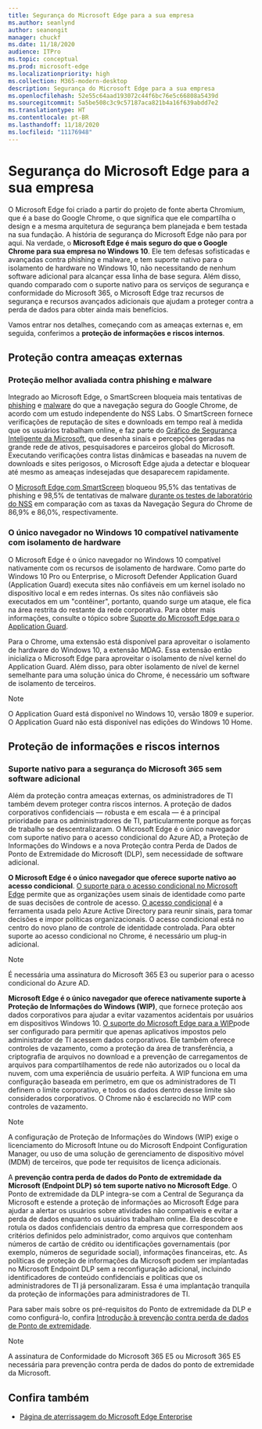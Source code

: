 ```yaml
---
title: Segurança do Microsoft Edge para a sua empresa
ms.author: seanlynd
author: seanongit
manager: chuckf
ms.date: 11/18/2020
audience: ITPro
ms.topic: conceptual
ms.prod: microsoft-edge
ms.localizationpriority: high
ms.collection: M365-modern-desktop
description: Segurança do Microsoft Edge para a sua empresa
ms.openlocfilehash: 52e55c64aad193072c44f6bc76e5c66808a5439d
ms.sourcegitcommit: 5a5be508c3c9c57187aca821b4a16f639abdd7e2
ms.translationtype: HT
ms.contentlocale: pt-BR
ms.lasthandoff: 11/18/2020
ms.locfileid: "11176948"
---
```

# Segurança do Microsoft Edge para a sua empresa

O Microsoft Edge foi criado a partir do projeto de fonte aberta Chromium, que é a base do Google Chrome, o que significa que ele compartilha o design e a mesma arquitetura de segurança bem planejada e bem testada na sua fundação. A história de segurança do Microsoft Edge não para por aqui. Na verdade, o **Microsoft Edge é mais seguro do que o Google Chrome para sua empresa no Windows 10**. Ele tem defesas sofisticadas e avançadas contra phishing e malware, e tem suporte nativo para o isolamento de hardware no Windows 10, não necessitando de nenhum software adicional para alcançar essa linha de base segura. Além disso, quando comparado com o suporte nativo para os serviços de segurança e conformidade do Microsoft 365, o Microsoft Edge traz recursos de segurança e recursos avançados adicionais que ajudam a proteger contra a perda de dados para obter ainda mais benefícios.

Vamos entrar nos detalhes, começando com as ameaças externas e, em seguida, conferimos a **proteção de informações e riscos internos**.

## Proteção contra ameaças externas

### Proteção melhor avaliada contra phishing e malware

Integrado ao Microsoft Edge, o SmartScreen bloqueia mais tentativas de [phishing](https://edgeconsumerproduction.blob.core.windows.net/hostingdocs/NSS_Labs_Browser_Phishing_Report_Q2_2020.pdf) e [malware](https://edgeconsumerproduction.blob.core.windows.net/hostingdocs/NSS_Labs_Browser_Malware_Report_Q2_2020.pdf) do que a navegação segura do Google Chrome, de acordo com um estudo independente do NSS Labs. O SmartScreen fornece verificações de reputação de sites e downloads em tempo real à medida que os usuários trabalham online, e faz parte do [Gráfico de Segurança Inteligente da Microsoft](https://www.microsoft.com/microsoft-365/windows/intelligent-security), que desenha sinais e percepções geradas na grande rede de ativos, pesquisadores e parceiros global do Microsoft. Executando verificações contra listas dinâmicas e baseadas na nuvem de downloads e sites perigosos, o Microsoft Edge ajuda a detectar e bloquear até mesmo as ameaças indesejadas que desaparecem rapidamente.  

O [Microsoft Edge com SmartScreen](https://docs.microsoft.com//DeployEdge/microsoft-edge-security-smartscreen) bloqueou 95,5% das tentativas de phishing e 98,5% de tentativas de malware [durante os testes de laboratório do NSS](https://www.nsslabs.com/tested-technologies/web-browser-security-wbs/) em comparação com as taxas da Navegação Segura do Chrome de 86,9% e 86,0%, respectivamente.

### O único navegador no Windows 10 compatível nativamente com isolamento de hardware

O Microsoft Edge é o único navegador no Windows 10 compatível nativamente com os recursos de isolamento de hardware. Como parte do Windows 10 Pro ou Enterprise, o Microsoft Defender Application Guard (Application Guard) executa sites não confiáveis em um kernel isolado no dispositivo local e em redes internas. Os sites não confiáveis são executados em um "contêiner", portanto, quando surge um ataque, ele fica na área restrita do restante da rede corporativa. Para obter mais informações, consulte o tópico sobre [Suporte do Microsoft Edge para o Application Guard](https://docs.microsoft.com/DeployEdge/microsoft-edge-security-windows-defender-application-guard).

Para o Chrome, uma extensão está disponível para aproveitar o isolamento de hardware do Windows 10, a extensão MDAG. Essa extensão então inicializa o Microsoft Edge para aproveitar o isolamento de nível kernel do Application Guard. Além disso, para obter isolamento de nível de kernel semelhante para uma solução única do Chrome, é necessário um software de isolamento de terceiros.

> [!NOTE]
> O Application Guard está disponível no Windows 10, versão 1809 e superior. O Application Guard não está disponível nas edições do Windows 10 Home.

## Proteção de informações e riscos internos

### Suporte nativo para a segurança do Microsoft 365 sem software adicional

Além da proteção contra ameaças externas, os administradores de TI também devem proteger contra riscos internos. A proteção de dados corporativos confidenciais — robusta e em escala — é a principal prioridade para os administradores de TI, particularmente porque as forças de trabalho se descentralizaram. O Microsoft Edge é o único navegador com suporte nativo para o acesso condicional do Azure AD, a Proteção de Informações do Windows e a nova Proteção contra Perda de Dados de Ponto de Extremidade do Microsoft (DLP), sem necessidade de software adicional.

**O Microsoft Edge é o único navegador que oferece suporte nativo ao acesso condicional**. [O suporte para o acesso condicional no Microsoft Edge](ms-edge-security-conditional-access.md) permite que as organizações usem sinais de identidade como parte de suas decisões de controle de acesso. [O acesso condicional](https://docs.microsoft.com/azure/active-directory/conditional-access/overview) é a ferramenta usada pelo Azure Active Directory para reunir sinais, para tomar decisões e impor políticas organizacionais. O acesso condicional está no centro do novo plano de controle de identidade controlada. Para obter suporte ao acesso condicional no Chrome, é necessário um plug-in adicional.

> [!NOTE]
> É necessária uma assinatura do Microsoft 365 E3 ou superior para o acesso condicional do Azure AD.

**Microsoft Edge é o único navegador que oferece nativamente suporte à Proteção de Informações do Windows (WIP)**, que fornece proteção aos dados corporativos para ajudar a evitar vazamentos acidentais por usuários em dispositivos Windows 10. [O suporte do Microsoft Edge para a WIP](https://docs.microsoft.com/DeployEdge/microsoft-edge-security-windows-information-protection)pode ser configurado para permitir que apenas aplicativos impostos pelo administrador de TI acessem dados corporativos. Ele também oferece controles de vazamento, como a proteção da área de transferência, a criptografia de arquivos no download e a prevenção de carregamentos de arquivos para compartilhamentos de rede não autorizados ou o local da nuvem, com uma experiência de usuário perfeita. A WIP funciona em uma configuração baseada em perímetro, em que os administradores de TI definem o limite corporativo, e todos os dados dentro desse limite são considerados corporativos. O Chrome não é esclarecido no WIP com controles de vazamento.

> [!NOTE]
> A configuração de Proteção de Informações do Windows (WIP) exige o licenciamento do Microsoft Intune ou do Microsoft Endpoint Configuration Manager, ou uso de uma solução de gerenciamento de dispositivo móvel (MDM) de terceiros, que pode ter requisitos de licença adicionais.

A **prevenção contra perda de dados do Ponto de extremidade da Microsoft (Endpoint DLP) só tem suporte nativo no Microsoft Edge**. O Ponto de extremidade da DLP integra-se com a Central de Segurança da Microsoft e estende a proteção de informações ao Microsoft Edge para ajudar a alertar os usuários sobre atividades não compatíveis e evitar a perda de dados enquanto os usuários trabalham online. Ela descobre e rotula os dados confidenciais dentro da empresa que correspondem aos critérios definidos pelo administrador, como arquivos que contenham números de cartão de crédito ou identificações governamentais (por exemplo, números de seguridade social), informações financeiras, etc. As políticas de proteção de informações da Microsoft podem ser implantadas no Microsoft Endpoint DLP sem a reconfiguração adicional, incluindo identificadores de conteúdo confidenciais e políticas que os administradores de TI já personalizaram. Essa é uma implantação tranquila da proteção de informações para administradores de TI.

Para saber mais sobre os pré-requisitos do Ponto de extremidade da DLP e como configurá-lo, confira [Introdução à prevenção contra perda de dados de Ponto de extremidade](https://docs.microsoft.com/microsoft-365/compliance/endpoint-dlp-getting-started?view=o365-worldwide).

> [!NOTE]
> A assinatura de Conformidade do Microsoft 365 E5 ou Microsoft 365 E5 necessária para prevenção contra perda de dados do ponto de extremidade da Microsoft.

## Confira também

- [Página de aterrissagem do Microsoft Edge Enterprise](https://aka.ms/EdgeEnterprise)
